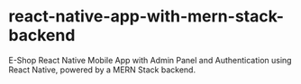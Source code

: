 # react-native-app-with-mern-stack-backend
E-Shop React Native Mobile App with Admin Panel and Authentication using React Native, powered by a MERN Stack backend.
